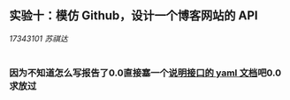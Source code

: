 ## 实验十：模仿 Github，设计一个博客网站的 API
*17343101 苏祺达*  
<br />

### 因为不知道怎么写报告了0.0直接塞一个[说明接口的 yaml 文档](https://github.com/SYSU101/ServiceComputingOnCloud/blob/master/reports/operation10/api-doc.yaml)吧0.0求放过

